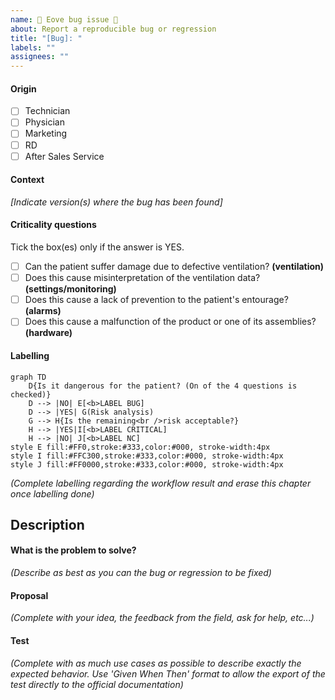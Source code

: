 ```yaml
---
name: 🐛 Eove bug issue 🐛
about: Report a reproducible bug or regression
title: "[Bug]: "
labels: ""
assignees: ""
---
```


#### Origin

- [ ] Technician
- [ ] Physician
- [ ] Marketing
- [ ] RD
- [ ] After Sales Service

#### Context

_[Indicate version(s) where the bug has been found]_

#### Criticality questions

Tick the box(es) only if the answer is YES.

- [ ] Can the patient suffer damage due to defective ventilation? **(ventilation)**
- [ ] Does this cause misinterpretation of the ventilation data? **(settings/monitoring)**
- [ ] Does this cause a lack of prevention to the patient's entourage? **(alarms)**
- [ ] Does this cause a malfunction of the product or one of its assemblies? **(hardware)**

#### Labelling

```mermaid
graph TD
    D{Is it dangerous for the patient? (On of the 4 questions is checked)}
    D --> |NO| E[<b>LABEL BUG]
    D --> |YES| G(Risk analysis)
    G --> H{Is the remaining<br />risk acceptable?}
    H --> |YES|I[<b>LABEL CRITICAL]
    H --> |NO| J[<b>LABEL NC]
style E fill:#FF0,stroke:#333,color:#000, stroke-width:4px
style I fill:#FFC300,stroke:#333,color:#000, stroke-width:4px
style J fill:#FF0000,stroke:#333,color:#000, stroke-width:4px
```

_(Complete labelling regarding the workflow result and erase this chapter once labelling done)_

## Description

#### What is the problem to solve?

_(Describe as best as you can the bug or regression to be fixed)_

#### Proposal

_(Complete with your idea, the feedback from the field, ask for help, etc...)_

#### Test

_(Complete with as much use cases as possible to describe exactly the expected behavior. Use 'Given When Then' format to allow the export of the test directly to the official documentation)_
